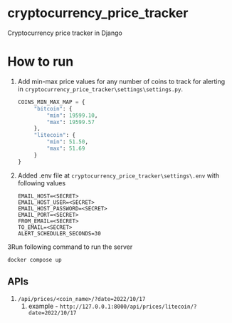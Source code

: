 # cryptocurrency_price_tracker
Cryptocurrency price tracker in Django

# How to run 

1. Add min-max price values for any number of coins to track for alerting in `cryptocurrency_price_tracker\settings\settings.py`.
   ```python
   COINS_MIN_MAX_MAP = {
        "bitcoin": {
            "min": 19599.10,
            "max": 19599.57
        },
        "litecoin": {
            "min": 51.50,
            "max": 51.69
        }
   }
   ```
2. Added .env file at `cryptocurrency_price_tracker\settings\.env` with following values
    ```commandline
   EMAIL_HOST=<SECRET>
   EMAIL_HOST_USER=<SECRET>
   EMAIL_HOST_PASSWORD=<SECRET>
   EMAIL_PORT=<SECRET>
   FROM_EMAIL=<SECRET>
   TO_EMAIL=<SECRET>
   ALERT_SCHEDULER_SECONDS=30
    ```
3Run following command to run the server 
   ```
   docker compose up
   ```

## APIs

1. `/api/prices/<coin_name>/?date=2022/10/17`
   1. example - `http://127.0.0.1:8000/api/prices/litecoin/?date=2022/10/17`
   